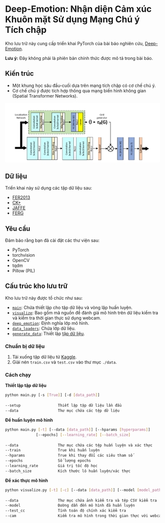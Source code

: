 # Deep-Emotion: Nhận diện Cảm xúc Khuôn mặt Sử dụng Mạng Chú ý Tích chập

Kho lưu trữ này cung cấp triển khai PyTorch của bài báo nghiên cứu, [Deep-Emotion](https://arxiv.org/abs/1902.01019).

**Lưu ý:** Đây không phải là phiên bản chính thức được mô tả trong bài báo.

## Kiến trúc
- Một khung học sâu đầu-cuối dựa trên mạng tích chập có cơ chế chú ý.
- Cơ chế chú ý được tích hợp thông qua mạng biến hình không gian (Spatial Transformer Networks).

<p align="center">
  <img src="net_arch.PNG" width="960" title="Kiến trúc Deep-Emotion">
</p>

## Dữ liệu
Triển khai này sử dụng các tập dữ liệu sau:
- [FER2013](https://www.kaggle.com/c/challenges-in-representation-learning-facial-expression-recognition-challenge/data)
- [CK+](https://ieeexplore.ieee.org/document/5543262)
- [JAFFE](https://www.researchgate.net/publication/220013358_The_japanese_female_facial_expression_jaffe_database)
- [FERG](https://homes.cs.washington.edu/~deepalia/papers/deepExpr_accv2016.pdf)

## Yêu cầu
Đảm bảo rằng bạn đã cài đặt các thư viện sau:
- PyTorch
- torchvision
- OpenCV
- tqdm
- Pillow (PIL)

## Cấu trúc kho lưu trữ
Kho lưu trữ này được tổ chức như sau:
- [`main`](/main.py): Chứa thiết lập cho tập dữ liệu và vòng lặp huấn luyện.
- [`visualize`](/visualize.py): Bao gồm mã nguồn để đánh giá mô hình trên dữ liệu kiểm tra và kiểm tra thời gian thực sử dụng webcam.
- [`deep_emotion`](/deep_emotion.py): Định nghĩa lớp mô hình.
- [`data_loaders`](/data_loaders.py): Chứa lớp dữ liệu.
- [`generate_data`](/generate_data.py): Thiết lập [tập dữ liệu](https://www.kaggle.com/c/challenges-in-representation-learning-facial-expression-recognition-challenge/data).

### Chuẩn bị dữ liệu
1. Tải xuống tập dữ liệu từ [Kaggle](https://www.kaggle.com/c/challenges-in-representation-learning-facial-expression-recognition-challenge/data).
2. Giải nén `train.csv` và `test.csv` vào thư mục `./data`.

### Cách chạy
**Thiết lập tập dữ liệu**
```bash
python main.py [-s [True]] [-d [data_path]]

--setup                 Thiết lập tập dữ liệu lần đầu
--data                  Thư mục chứa các tệp dữ liệu
```

**Để huấn luyện mô hình**
```bash
python main.py [-t] [--data [data_path]] [--hparams [hyperparams]]
              [--epochs] [--learning_rate] [--batch_size]

--data                  Thư mục chứa các tệp huấn luyện và xác thực
--train                 True khi huấn luyện
--hparams               True khi thay đổi các siêu tham số
--epochs                Số lượng epochs
--learning_rate         Giá trị tốc độ học
--batch_size            Kích thước lô huấn luyện/xác thực
```

**Để xác thực mô hình**
```bash
python visualize.py [-t] [-c] [--data [data_path]] [--model [model_path]]

--data                  Thư mục chứa ảnh kiểm tra và tệp CSV kiểm tra
--model                 Đường dẫn đến mô hình đã huấn luyện
--test_cc               Tính toán độ chính xác kiểm tra
--cam                   Kiểm tra mô hình trong thời gian thực với webcam kết nối qua USB
```
